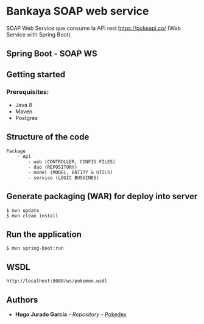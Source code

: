 # Bankaya SOAP web service
SOAP Web Service que consume la API rest https://pokeapi.co/ (Web Service with Spring Boot)

## Spring Boot - SOAP WS

## Getting started
### Prerequisites:
- Java 8
- Maven
- Postgres

## Structure of the code ##
    Package
        - Api 
            - web (CONTROLLER, CONFIG FILES)
            - dao (REPOSITORY)
            - model (MODEL, ENTITY & UTILS)
            - service (LOGIC BUSSINES)


## Generate packaging (WAR) for deploy into server
```
$ mvn update
$ mvn clean install 
```

## Run the application
```
$ mvn spring-boot:run
```

## WSDL
```
http://localhost:8080/ws/pokemon.wsdl
```

## Authors
* **Hugo Jurado García** - *Repository* - [Pokedex](https://github.com/hugojuradogarcia/bankaya_api/commits/dev)